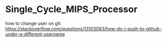 # Single_Cycle_MIPS_Processor

how to change user on git: https://stackoverflow.com/questions/13103083/how-do-i-push-to-github-under-a-different-username 
